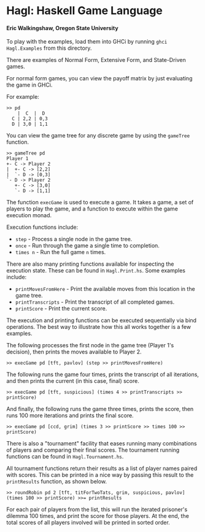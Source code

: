 # Hagl: Haskell Game Language 
#### Eric Walkingshaw, Oregon State University

To play with the examples, load them into GHCi by running `ghci Hagl.Examples`
from this directory.

There are examples of Normal Form, Extensive Form, and State-Driven games.

For normal form games, you can view the payoff matrix by just evaluating the
game in GHCi.

For example:

    >> pd
        |  C  |  D 
      C | 2,2 | 0,3
      D | 3,0 | 1,1
    
You can view the game tree for any discrete game by using the `gameTree` function.

    >> gameTree pd
    Player 1
    +- C -> Player 2
    |  +- C -> [2,2]
    |  `- D -> [0,3]
    `- D -> Player 2
       +- C -> [3,0]
       `- D -> [1,1]

The function `execGame` is used to execute a game.  It takes a game, a set of
players to play the game, and a function to execute within the game execution
monad.

Execution functions include:

 * `step` - Process a single node in the game tree.
 * `once` - Run through the game a single time to completion.
 * `times n` - Run the full game `n` times.

There are also many printing functions available for inspecting the execution
state.  These can be found in `Hagl.Print.hs`.  Some examples
include:

 * `printMovesFromHere` - Print the available moves from this location in the game tree.
 * `printTranscripts` - Print the transcript of all completed games.
 * `printScore` - Print the current score.

The execution and printing functions can be executed sequentially via bind
operations.  The best way to illustrate how this all works together is a few
examples.

The following processes the first node in the game tree (Player 1's decision),
then prints the moves available to Player 2.
    
    >> execGame pd [tft, pavlov] (step >> printMovesFromHere)

The following runs the game four times, prints the transcript of all
iterations, and then prints the current (in this case, final) score.

    >> execGame pd [tft, suspicious] (times 4 >> printTranscripts >> printScore)

And finally, the following runs the game three times, prints the score, then
runs 100 more iterations and prints the final score.

    >> execGame pd [ccd, grim] (times 3 >> printScore >> times 100 >> printScore)

There is also a "tournament" facility that eases running many combinations of
players and comparing their final scores.  The tournament running functions
can be found in `Hagl.Tournament.hs`.

All tournament functions return their results as a list of player names paired
with scores.  This can be printed in a nice way by passing this result to the
`printResults` function, as shown below.

    >> roundRobin pd 2 [tft, titForTwoTats, grim, suspicious, pavlov] (times 100 >> printScore) >>= printResults

For each pair of players from the list, this will run the iterated prisoner's
dilemma 100 times, and print the score for those players.  At the end, the
total scores of all players involved will be printed in sorted order.
